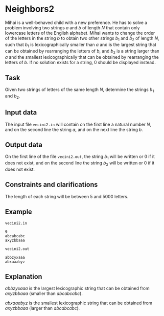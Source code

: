 # Neighbors2

Mihai is a well-behaved child with a new preference. He has to solve a problem involving two strings $a$ and $b$ of length $N$ that contain only lowercase letters of the English alphabet. Mihai wants to change the order of the letters in the string $b$ to obtain two other strings $b_1$ and $b_2$ of length $N$, such that $b_1$ is lexicographically smaller than $a$ and is the largest string that can be obtained by rearranging the letters of $b$, and $b_2$ is a string larger than $a$ and the smallest lexicographically that can be obtained by rearranging the letters of $b$. If no solution exists for a string, $0$ should be displayed instead.

## Task

Given two strings of letters of the same length $N$, determine the strings $b_1$ and $b_2$.

## Input data

The input file `vecini2.in` will contain on the first line a natural number $N$, and on the second line the string $a$, and on the next line the string $b$.

## Output data

On the first line of the file `vecini2.out`, the string $b_1$ will be written or $0$ if it does not exist, and on the second line the string $b_2$ will be written or $0$ if it does not exist.

## Constraints and clarifications

The length of each string will be between $5$ and $5000$ letters.

## Example

`vecini2.in`
```
9
abcabcabc
axyzbbaaa
```

`vecini2.out`
```
abbzyxaaa
abxaaabyz
```

## Explanation

$abbzyxaaa$ is the largest lexicographic string that can be obtained from $axyzbbaaa$ (smaller than $abcabcabc$).

$abxaaabyz$ is the smallest lexicographic string that can be obtained from $axyzbbaaa$ (larger than $abcabcabc$).